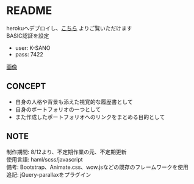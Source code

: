 # README
herokuへデプロイし、[こちら](https://myportfolio-myp817.herokuapp.com/) よりご覧いただけます  
BASIC認証を設定  
- user: K-SANO
- pass: 7422
  
[画像](https://user-images.githubusercontent.com/61781906/90955528-26d81700-e4b9-11ea-858d-7e0611955fe8.gif)

## CONCEPT
- 自身の人格や背景も添えた視覚的な履歴書として
- 自身のポートフォリオの一つとして
- また作成したポートフォリオへのリンクをまとめる目的として

## NOTE
制作期間: 8/12より、不定期作業の元、不定期更新  
使用言語: haml/scss/javascript  
備考: Bootstrap、Animate.css、wow.jsなどの既存のフレームワークを使用  
追記: jQuery-parallaxをプラグイン  